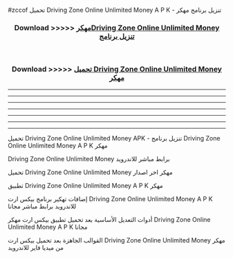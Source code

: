 #zccof تحميل Driving Zone Online Unlimited Money  A P K - تنزيل برنامج مهكر



<div align="center">
<h3>Download >>>>> <a href="https://runaway1.web.app/?sq=Driving Zone Online Unlimited Money ">مهكرDriving Zone Online Unlimited Money  تنزيل برنامج</a></h3><br>

<h3>Download >>>>> <a href="https://runaway1.web.app/?sq=Driving Zone Online Unlimited Money ">تحميل Driving Zone Online Unlimited Money  مهكر</a></h3>
</div>


----------------------------------------------------------

----------------------------------------------------------

----------------------------------------------------------

----------------------------------------------------------

----------------------------------------------------------

----------------------------------------------------------

----------------------------------------------------------

تحميل Driving Zone Online Unlimited Money  APK - تنزيل برنامج Driving Zone Online Unlimited Money  A P K مهكر

Driving Zone Online Unlimited Money  برابط مباشر للاندرويد

تحميل Driving Zone Online Unlimited Money  مهكر اخر اصدار

تطبيق Driving Zone Online Unlimited Money  A P K مهكر

إضافات تهكير برنامج بيكس ارت Driving Zone Online Unlimited Money  A P K للاندرويد برابط مباشر مجانا

أدوات التعديل الأساسية بعد تحميل تطبيق بيكس ارت مهكر Driving Zone Online Unlimited Money  A P K مجانا

القوالب الجاهزة بعد تحميل بيكس ارت Driving Zone Online Unlimited Money  مهكر من ميديا فاير للاندرويد


